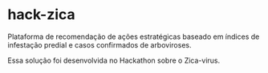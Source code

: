 # hack-zica

Plataforma de recomendação de ações estratégicas baseado em índices de infestação predial e casos confirmados de arboviroses.

Essa solução foi desenvolvida no Hackathon sobre o Zica-virus.

